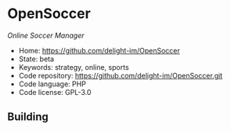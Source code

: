 # OpenSoccer

_Online Soccer Manager_

- Home: https://github.com/delight-im/OpenSoccer
- State: beta
- Keywords: strategy, online, sports
- Code repository: https://github.com/delight-im/OpenSoccer.git
- Code language: PHP
- Code license: GPL-3.0

## Building


